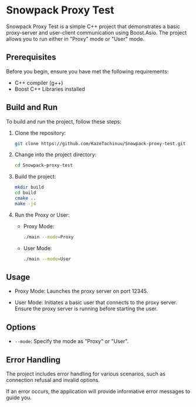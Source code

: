# Snowpack Proxy Test

Snowpack Proxy Test is a simple C++ project that demonstrates a basic proxy-server and user-client communication using Boost.Asio. The project allows you to run either in "Proxy" mode or "User" mode.

## Prerequisites

Before you begin, ensure you have met the following requirements:

- C++ compiler (g++)
- Boost C++ Libraries installed

## Build and Run

To build and run the project, follow these steps:

1. Clone the repository:

    ```bash
    git clone https://github.com/KazeTachinuu/Snowpack-proxy-test.git
    ```

2. Change into the project directory:

    ```bash
    cd Snowpack-proxy-test
    ```

3. Build the project:

    ```bash
    mkdir build
    cd build
    cmake ..
    make -j4
    ```

4. Run the Proxy or User:

    - Proxy Mode:

        ```bash
        ./main --mode=Proxy
        ```

    - User Mode:

        ```bash
        ./main --mode=User
        ```

## Usage

- Proxy Mode: Launches the proxy server on port 12345.

- User Mode: Initiates a basic user that connects to the proxy server. Ensure the proxy server is running before starting the user.

## Options

- `--mode`: Specify the mode as "Proxy" or "User".

## Error Handling

The project includes error handling for various scenarios, such as connection refusal and invalid options.

If an error occurs, the application will provide informative error messages to guide you.


